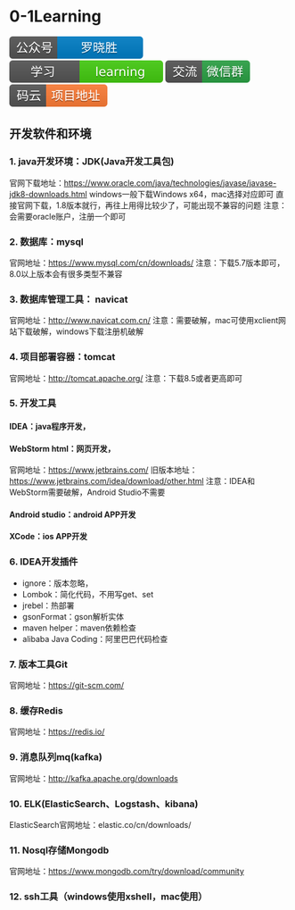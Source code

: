 # 0-1Learning

![alt text](../static/common/svg/luoxiaosheng.svg "公众号")
![alt text](../static/common/svg/luoxiaosheng_learning.svg "学习")
![alt text](../static/common/svg/luoxiaosheng_wechat.svg "微信")
![alt text](../static/common/svg/luoxiaosheng_gitee.svg "码云")

## 开发软件和环境

### 1. java开发环境：JDK(Java开发工具包)
官网下载地址：https://www.oracle.com/java/technologies/javase/javase-jdk8-downloads.html
windows一般下载Windows x64，mac选择对应即可
直接官网下载，1.8版本就行，再往上用得比较少了，可能出现不兼容的问题
注意：会需要oracle账户，注册一个即可

### 2. 数据库：mysql 
官网地址：https://www.mysql.com/cn/downloads/
注意：下载5.7版本即可，8.0以上版本会有很多类型不兼容

### 3. 数据库管理工具： navicat
官网地址：http://www.navicat.com.cn/
注意：需要破解，mac可使用xclient网站下载破解，windows下载注册机破解

### 4. 项目部署容器：tomcat
官网地址：http://tomcat.apache.org/
注意：下载8.5或者更高即可

### 5. 开发工具
#### IDEA：java程序开发，
#### WebStorm html：网页开发，
官网地址：https://www.jetbrains.com/
旧版本地址：https://www.jetbrains.com/idea/download/other.html
注意：IDEA和WebStorm需要破解，Android Studio不需要

#### Android studio：android APP开发
#### XCode：ios APP开发

### 6. IDEA开发插件
* ignore：版本忽略，
* Lombok：简化代码，不用写get、set
* jrebel：热部署
* gsonFormat：gson解析实体
* maven helper：maven依赖检查
* alibaba Java Coding：阿里巴巴代码检查

### 7. 版本工具Git
官网地址：https://git-scm.com/

### 8. 缓存Redis
官网地址：https://redis.io/

### 9. 消息队列mq(kafka)
官网地址：http://kafka.apache.org/downloads

### 10. ELK(ElasticSearch、Logstash、kibana)
ElasticSearch官网地址：elastic.co/cn/downloads/

### 11. Nosql存储Mongodb
官网地址：https://www.mongodb.com/try/download/community

### 12. ssh工具（windows使用xshell，mac使用）









